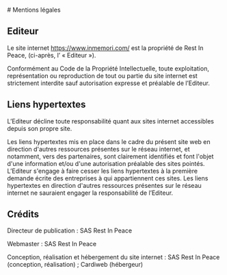 <br/>  
# Mentions légales  
  
  
## Editeur  

Le site internet https://www.inmemori.com/ est la propriété de Rest In Peace, (ci-après, l’ « Editeur »).  

Conformément au Code de la Propriété Intellectuelle, toute exploitation, représentation ou reproduction de tout ou partie du site internet est strictement interdite sauf autorisation expresse et préalable de l’Editeur.  

## Liens hypertextes  

L’Editeur décline toute responsabilité quant aux sites internet accessibles depuis son propre site.  

Les liens hypertextes mis en place dans le cadre du présent site web en direction d'autres ressources présentes sur le réseau internet, et notamment, vers des partenaires, sont clairement identifiés et font l'objet d'une information et/ou d'une autorisation préalable des sites pointés. L’Editeur s'engage à faire cesser les liens hypertextes à la première demande écrite des entreprises à qui appartiennent ces sites. Les liens hypertextes en direction d'autres ressources présentes sur le réseau internet ne sauraient engager la responsabilité de l’Editeur.  

## Crédits  

Directeur de publication : SAS Rest In Peace  

Webmaster : SAS Rest In Peace  

Conception, réalisation et hébergement du site internet : SAS Rest In Peace (conception, réalisation) ; Cardiweb (hébergeur)
<br/>
